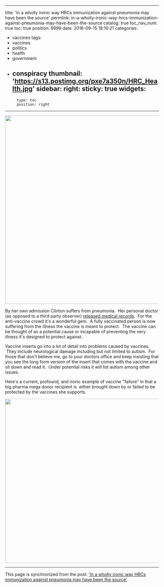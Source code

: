 
---
title: 'In a wholly ironic way HRCs immunization against pneumonia may have been the source'
permlink: in-a-wholly-ironic-way-hrcs-immunization-against-pneumonia-may-have-been-the-source
catalog: true
toc_nav_num: true
toc: true
position: 9999
date: 2016-09-15 18:10:21
categories:
- vaccines
tags:
- vaccines
- politics
- health
- government
- conspiracy
thumbnail: 'https://s13.postimg.org/pxe7a350n/HRC_Health.jpg'
sidebar:
    right:
        sticky: true
widgets:
    -
        type: toc
        position: right
---


<html>
<p><img src="https://s13.postimg.org/pxe7a350n/HRC_Health.jpg" width="1157" height="618"/></p>
<p>By her own admission Clinton suffers from pneumonia. &nbsp;Her personal doctor (as opposed to a third party observer) <a href="https://m.hrc.onl/secretary/10-documents/05-physician-letter/HRC_physician_letter.pdf">released medical records</a>. &nbsp;For the anti-vaccine crowd it's a wonderful gem. &nbsp;A fully vaccinated person is now suffering from the illness the vaccine is meant to protect. &nbsp;The vaccine can be thought of as a potential cause or incapable of preventing the very illness it's designed to protect against. &nbsp;</p>
<p>Vaccine inserts go into a lot of detail into problems caused by vaccines. &nbsp;They include neurological damage including but not limited to autism. &nbsp;For those that don't believe me, go to your doctors office and keep insisting that you see the long form version of the insert that comes with the vaccine and sit down and read it. &nbsp;Under potential risks it will list autism among other issues.</p>
<p>Here's a current, profound, and ironic example of vaccine "failure" in that a big pharma mega donor recipient is &nbsp;either brought down by or failed to be protected by the vaccines she supports.</p>
<p><img src="https://scontent.fbos1-1.fna.fbcdn.net/v/t1.0-9/14322645_10100500849914713_1744824572734051768_n.jpg?oh=6063accd87cde770844381bfd7a1163d&amp;oe=586E9A3F" width="960" height="538"/></p>
</html>

- - -

This page is synchronized from the post: ['In a wholly ironic way HRCs immunization against pneumonia may have been the source'](https://steemit.com/@aggroed/in-a-wholly-ironic-way-hrcs-immunization-against-pneumonia-may-have-been-the-source)
